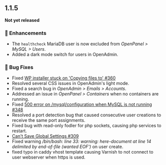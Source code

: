## 1.1.5  

**Not yet released**  

### 💅 Enhancements  
- The `healthcheck` MariaDB user is now excluded from *OpenPanel > MySQL > Users*.  
- Added a dark mode switch for users in OpenAdmin.  

### 🐛 Bug Fixes  
- Fixed [WP installer stuck on 'Copying files to' #360](https://github.com/stefanpejcic/OpenPanel/issues/360)
- Resolved several CSS issues in OpenAdmin's light mode.  
- Fixed a search bug in *OpenAdmin > Emails > Accounts*.  
- Addressed an issue in *OpenPanel > Containers* when no containers are running.  
- Fixed [500 error on /mysql/configuration when MySQL is not running #348](https://github.com/stefanpejcic/OpenPanel/issues/348)  
- Resolved a port detection bug that caused consecutive user creations to receive the same port assignments.
- Fixed bug with read-only fodler for php sockets, causing php services to restart.
- [Can't Save Global Settings #309](https://github.com/stefanpejcic/OpenPanel/issues/309)
- Fixed warning */bin/bash: line 33: warning: here-document at line 14 delimited by end-of-file (wanted EOF')* on user create.
- fixed typo in caddy vhost template causing Varnish to not connect to user webserver when https is used.

